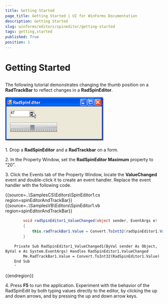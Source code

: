 ```yaml
---
title: Getting Started
page_title: Getting Started | UI for WinForms Documentation
description: Getting Started
slug: winforms/editors/spineditor/getting-started
tags: getting,started
published: True
position: 1
---
```


# Getting Started
 
## 

The following tutorial demonstrates changing the thumb position on a
__RadTrackBar__ to reflect changes in a
__RadSpinEditor__.

![editors-spineditor-getting-started 001](images/editors-spineditor-getting-started001.png)



1\. Drop a __RadSpinEditor__ and a __RadTrackbar__ on a form.

2\. In the Property Window, set the __RadSpinEditor Maximum__ property to "20".

3\. Click the Events tab of the Property Window, locate the  __ValueChanged__ event and double-click it to create an event handler. Replace the event handler with the following code. 

{{source=..\SamplesCS\Editors\SpinEditor1.cs region=spinEditorAndTrackBar}} 
{{source=..\SamplesVB\Editors\SpinEditor1.vb region=spinEditorAndTrackBar}} 

````C#
        void radSpinEditor1_ValueChanged(object sender, EventArgs e)
        {
            this.radTrackBar1.Value = Convert.ToInt32(radSpinEditor1.Value);
        }
````
````VB.NET
    Private Sub RadSpinEditor1_ValueChanged1(ByVal sender As Object, ByVal e As System.EventArgs) Handles RadSpinEditor1.ValueChanged
        Me.RadTrackBar1.Value = Convert.ToInt32(RadSpinEditor1.Value)
    End Sub
    '
````

{{endregion}} 
 
4\. Press __F5__ to run the application. Experiment with the
    behavior of the RadSpinEdit by both typing values directly to the editor,
    by clicking the up and down arrows, and by pressing the up and down arrow
    keys.
